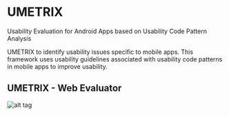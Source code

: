 # UMETRIX #

Usability Evaluation for Android Apps based on Usability Code Pattern Analysis 

UMETRIX to identify usability issues specific to mobile apps. This framework uses usability guidelines associated with usability code patterns in mobile apps to improve usability.

## UMETRIX - Web Evaluator ##
![alt tag](https://raw.githubusercontent.com/neerajmathur/UMETRIX/master/ScreenShots/TestAndroidApp.png)
